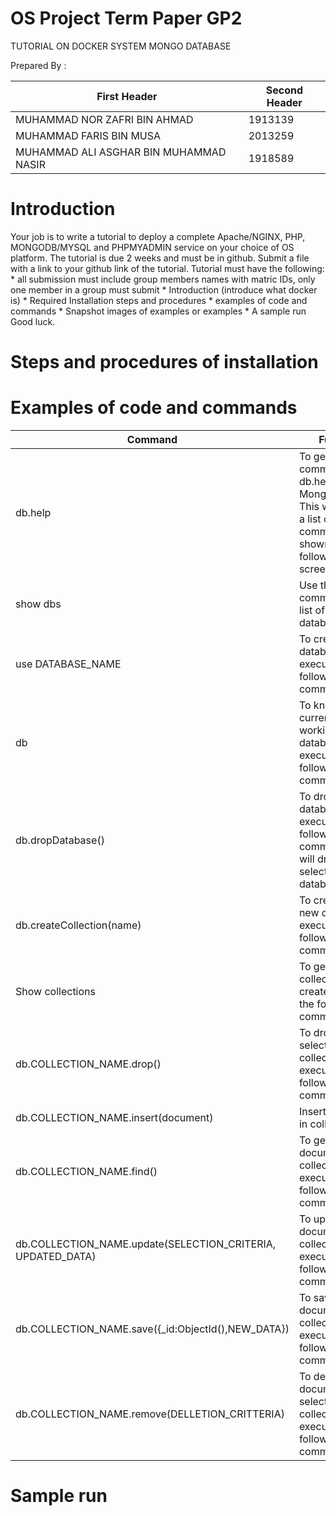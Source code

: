 # OS Project Term Paper GP2

TUTORIAL ON DOCKER SYSTEM MONGO DATABASE

Prepared By : 

| First Header  | Second Header |
| ------------- | ------------- |
| MUHAMMAD NOR ZAFRI BIN AHMAD  | 1913139  |
| MUHAMMAD FARIS BIN MUSA  | 2013259  |
| MUHAMMAD ALI ASGHAR BIN MUHAMMAD NASIR  | 1918589  |


# Introduction

Your job is to write a tutorial to deploy a complete Apache/NGINX, PHP, MONGODB/MYSQL and PHPMYADMIN service on your choice of OS platform.   The tutorial is due 2 weeks and must be in github. Submit a file with a link to your github link of the tutorial.   Tutorial must have the following:  * all submission must include group members names with matric IDs, only one member in a group must submit  * Introduction (introduce what docker is)  * Required Installation steps and procedures  * examples of code and commands  * Snapshot images of examples or examples  * A sample run   Good luck.



# Steps and procedures of installation

# Examples of code and commands

| Command  | Function |
| ------------- | ------------- |
| db.help  | To get a list of commands, type db.help() in MongoDB client. This will give you a list of commands as shown in the following screenshot.  |
| show dbs  | Use the command to get list of all databases.  |
| use DATABASE_NAME  | To create a new database execute the following command.  |
| db  | To know your current working/selected database execute the following command  |
| db.dropDatabase()  | To drop the database execute following command, this will drop the selected database  |
| db.createCollection(name)  | To create the new collection execute the following commands  |
| Show collections  | To get the list of collections created execute the following command  |
| db.COLLECTION_NAME.drop()  | To drop the selected collection execute the following command  |
| db.COLLECTION_NAME.insert(document)  | Insert document in collection  |
| db.COLLECTION_NAME.find()  | To get the list documents in collection execute the following command  |
| db.COLLECTION_NAME.update(SELECTION_CRITERIA, UPDATED_DATA)  | To update the document in collection execute the following command  |
| db.COLLECTION_NAME.save({_id:ObjectId(),NEW_DATA})  | To save document in collection execute the following command  |
| db.COLLECTION_NAME.remove(DELLETION_CRITTERIA)  | To delete document in selected collection execute the following command  |

# Sample run 

